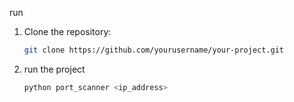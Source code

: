 run 

1. Clone the repository:
   ```bash
   git clone https://github.com/yourusername/your-project.git
2. run the project
   ```bash
   python port_scanner <ip_address>
